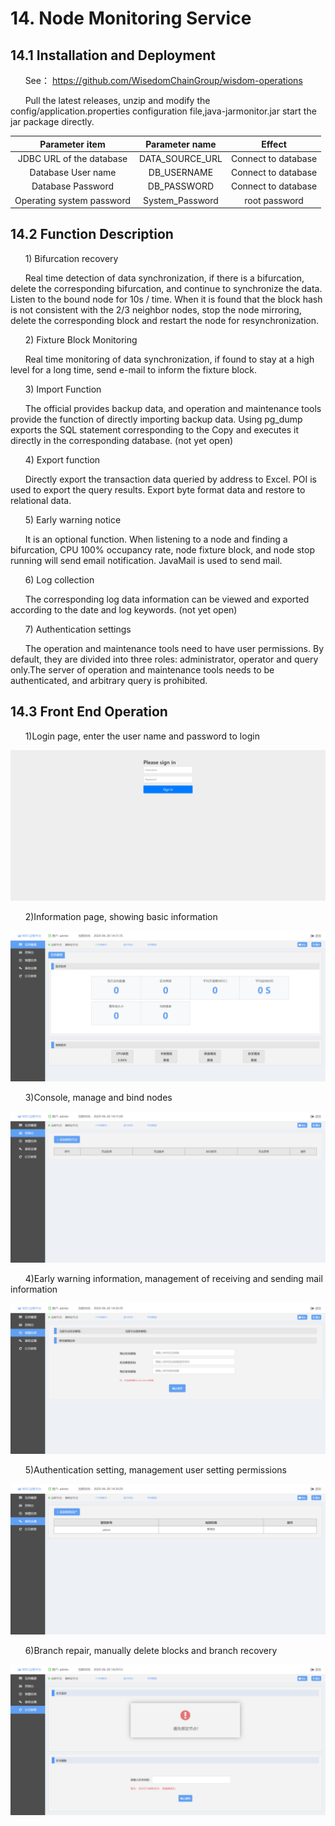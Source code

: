 # 14.  Node Monitoring Service
## 14.1 Installation and Deployment
&#160;&#160;&#160;&#160;&#160;&#160;See： https://github.com/WisedomChainGroup/wisdom-operations

&#160;&#160;&#160;&#160;&#160;&#160;Pull the latest releases, unzip and modify the config/application.properties configuration file,java-jarmonitor.jar start the jar package directly.

|Parameter item | Parameter name|Effect
|:----:|:----:|:----:
|JDBC URL of the database | DATA_SOURCE_URL|Connect to database
|Database User name| DB_USERNAME|Connect to database
|Database Password|DB_PASSWORD|Connect to database
|Operating system password|System_Password|root password

## 14.2 Function Description
&#160;&#160;&#160;&#160;&#160;&#160;1) Bifurcation recovery

&#160;&#160;&#160;&#160;&#160;&#160;Real time detection of data synchronization, if there is a bifurcation, delete the corresponding bifurcation, and continue to synchronize the data. Listen to the bound node for 10s / time. When it is found that the block hash is not consistent with the 2/3 neighbor nodes, stop the node mirroring, delete the corresponding block and restart the node for resynchronization.

&#160;&#160;&#160;&#160;&#160;&#160;2) Fixture Block Monitoring

&#160;&#160;&#160;&#160;&#160;&#160;Real time monitoring of data synchronization, if found to stay at a high level for a long time, send e-mail to inform the fixture block.

&#160;&#160;&#160;&#160;&#160;&#160;3) Import Function

&#160;&#160;&#160;&#160;&#160;&#160;The official provides backup data, and operation and maintenance tools provide the function of directly importing backup data. Using pg_dump exports the SQL statement corresponding to the Copy and executes it directly in the corresponding database. (not yet open)

&#160;&#160;&#160;&#160;&#160;&#160;4) Export function

&#160;&#160;&#160;&#160;&#160;&#160;Directly export the transaction data queried by address to Excel. POI is used to export the query results. Export byte format data and restore to relational data.

&#160;&#160;&#160;&#160;&#160;&#160;5) Early warning notice

&#160;&#160;&#160;&#160;&#160;&#160;It is an optional function. When listening to a node and finding a bifurcation, CPU 100% occupancy rate, node fixture block, and node stop running will send email notification. JavaMail is used to send mail.

&#160;&#160;&#160;&#160;&#160;&#160;6) Log collection

&#160;&#160;&#160;&#160;&#160;&#160;The corresponding log data information can be viewed and exported according to the date and log keywords. (not yet open)

&#160;&#160;&#160;&#160;&#160;&#160;7) Authentication settings

&#160;&#160;&#160;&#160;&#160;&#160;The operation and maintenance tools need to have user permissions. By default, they are divided into three roles: administrator, operator and query only.The server of operation and maintenance tools needs to be authenticated, and arbitrary query is prohibited.

## 14.3 Front End Operation
&#160;&#160;&#160;&#160;&#160;&#160;1)Login page, enter the user name and password to login

![monitoring-login](img/monitoring-login.png)

&#160;&#160;&#160;&#160;&#160;&#160;2)Information page, showing basic information

![monitoring-index](img/monitoring-index.png)

&#160;&#160;&#160;&#160;&#160;&#160;3)Console, manage and bind nodes

![monitoring-node](img/monitoring-node.png)

&#160;&#160;&#160;&#160;&#160;&#160;4)Early warning information, management of receiving and sending mail information

![monitoring-email](img/monitoring-email.png)

&#160;&#160;&#160;&#160;&#160;&#160;5)Authentication setting, management user setting permissions

![monitoring-user](img/monitoring-user.png)

&#160;&#160;&#160;&#160;&#160;&#160;6)Branch repair, manually delete blocks and branch recovery

![monitoring-user](img/monitoring-repair.png)